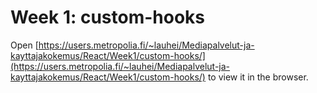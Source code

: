# Week 1: custom-hooks

Open [https://users.metropolia.fi/~lauhei/Mediapalvelut-ja-kayttajakokemus/React/Week1/custom-hooks/](https://users.metropolia.fi/~lauhei/Mediapalvelut-ja-kayttajakokemus/React/Week1/custom-hooks/) to view it in the browser.
